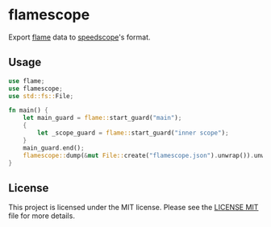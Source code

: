 # flamescope

Export [flame](https://github.com/TyOverby/flame) data to
[speedscope](https://www.speedscope.app/)'s format.

## Usage

```rust
use flame;
use flamescope;
use std::fs::File;

fn main() {
    let main_guard = flame::start_guard("main");
    {
        let _scope_guard = flame::start_guard("inner scope");
    }
    main_guard.end();
    flamescope::dump(&mut File::create("flamescope.json").unwrap()).unwrap();
}
```

## License

This project is licensed under the MIT license. Please see the
[LICENSE MIT](LICENSE) file for more details.
